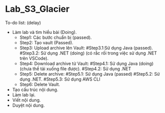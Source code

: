 # Lab_S3_Glacier
To-do list: (delay)
- Làm lab và tìm hiểu bài (Doing).
  + Step1: Các bước chuẩn bị (passed).
  + Step2: Tạo vault (Passed).
  + Step3: Upload archive lên Vault:
    #Step3.1:Sử dụng Java (passed).
    #Step3.2: Sử dụng .NET (doing) (có rắc rối trong việc sử dụng .NET trên VSCode).
  + Step4: Download archive từ Vault:
    #Step4.1: Sử dụng Java (doing) (chưa thể tải xuống file được).
    #Step4.2: Sử dụng .NET
  + Step5: Delete archive:
    #Step5.1: Sử dụng Java (passed)
    #Step5.2: Sử dụng .NET.
    #Step5.3: Sử dụng AWS CLI
  + Step6: Delete Vault.
- Tạo cấu trúc nội dung.
- Làm lab lại.
- Viết nội dung.
- Duyệt nội dung.
